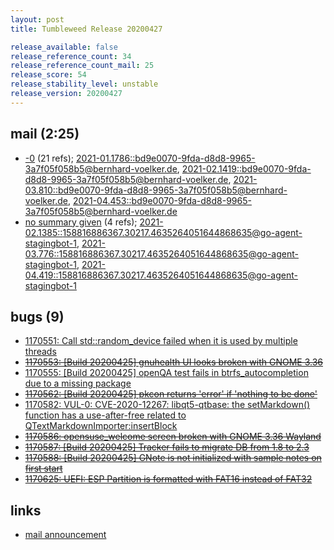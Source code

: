 ```yaml
---
layout: post
title: Tumbleweed Release 20200427

release_available: false
release_reference_count: 34
release_reference_count_mail: 25
release_score: 54
release_stability_level: unstable
release_version: 20200427
---
```


## mail (2:25)

- [-0](https://lists.opensuse.org/opensuse-factory/2020-04/msg00452.html) (21 refs); [2021-01.1786::<bd9e0070-9fda-d8d8-9965-3a7f05f058b5@bernhard-voelker.de>](https://lists.opensuse.org/archives/list/factory@lists.opensuse.org/thread/42PZVTHEOAQXNEZ6Z4MDTF7KGURGKTUU), [2021-02.1419::<bd9e0070-9fda-d8d8-9965-3a7f05f058b5@bernhard-voelker.de>](https://lists.opensuse.org/archives/list/factory@lists.opensuse.org/thread/42PZVTHEOAQXNEZ6Z4MDTF7KGURGKTUU), [2021-03.810::<bd9e0070-9fda-d8d8-9965-3a7f05f058b5@bernhard-voelker.de>](https://lists.opensuse.org/archives/list/factory@lists.opensuse.org/thread/42PZVTHEOAQXNEZ6Z4MDTF7KGURGKTUU), [2021-04.453::<bd9e0070-9fda-d8d8-9965-3a7f05f058b5@bernhard-voelker.de>](https://lists.opensuse.org/archives/list/factory@lists.opensuse.org/thread/42PZVTHEOAQXNEZ6Z4MDTF7KGURGKTUU)
- [no summary given](https://lists.opensuse.org/archives/list/factory@lists.opensuse.org/thread/LY42XJA2FVWFULAP4WILHUGAQZOIMH7Y) (4 refs); [2021-02.1385::<158816886367.30217.4635264051644868635@go-agent-stagingbot-1>](https://lists.opensuse.org/archives/list/factory@lists.opensuse.org/thread/LY42XJA2FVWFULAP4WILHUGAQZOIMH7Y), [2021-03.776::<158816886367.30217.4635264051644868635@go-agent-stagingbot-1>](https://lists.opensuse.org/archives/list/factory@lists.opensuse.org/thread/LY42XJA2FVWFULAP4WILHUGAQZOIMH7Y), [2021-04.419::<158816886367.30217.4635264051644868635@go-agent-stagingbot-1>](https://lists.opensuse.org/archives/list/factory@lists.opensuse.org/thread/LY42XJA2FVWFULAP4WILHUGAQZOIMH7Y)

## bugs (9)

<!--more-->

- [1170551: Call std::random_device failed when it is used by multiple threads](https://bugzilla.opensuse.org/show_bug.cgi?id=1170551)
- ~~[1170553: \[Build 20200425\] gnuhealth UI looks broken with GNOME 3.36](https://bugzilla.opensuse.org/show_bug.cgi?id=1170553)~~
- [1170555: \[Build 20200425\] openQA test fails in btrfs_autocompletion due to a missing package](https://bugzilla.opensuse.org/show_bug.cgi?id=1170555)
- ~~[1170562: \[Build 20200425\] pkcon returns 'error' if 'nothing to be done'](https://bugzilla.opensuse.org/show_bug.cgi?id=1170562)~~
- [1170582: VUL-0: CVE-2020-12267: libqt5-qtbase: the setMarkdown() function has a use-after-free related to QTextMarkdownImporter:insertBlock](https://bugzilla.opensuse.org/show_bug.cgi?id=1170582)
- ~~[1170586: opensuse_welcome screen broken with GNOME 3.36 Wayland](https://bugzilla.opensuse.org/show_bug.cgi?id=1170586)~~
- ~~[1170587: \[Build 20200425\] Tracker fails to migrate DB from 1.8 to 2.3](https://bugzilla.opensuse.org/show_bug.cgi?id=1170587)~~
- ~~[1170588: \[Build 20200425\] GNote is not initialized with sample notes on first start](https://bugzilla.opensuse.org/show_bug.cgi?id=1170588)~~
- ~~[1170625: UEFI: ESP Partition is formatted with FAT16 instead of FAT32](https://bugzilla.opensuse.org/show_bug.cgi?id=1170625)~~



## links

- [mail announcement](https://lists.opensuse.org/archives/list/factory@lists.opensuse.org/thread/LY42XJA2FVWFULAP4WILHUGAQZOIMH7Y)
